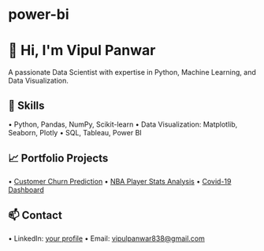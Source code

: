 # power-bi
# 👋 Hi, I'm Vipul Panwar
A passionate Data Scientist with expertise in Python, Machine Learning, and Data Visualization.

## 🔧 Skills
•⁠  ⁠Python, Pandas, NumPy, Scikit-learn
•⁠  ⁠Data Visualization: Matplotlib, Seaborn, Plotly
•⁠  ⁠SQL, Tableau, Power BI

## 📈 Portfolio Projects
•⁠  ⁠[Customer Churn Prediction](https://github.com/yourname/churn-prediction)
•⁠  ⁠[NBA Player Stats Analysis](https://github.com/yourname/nba-data-analysis)
•⁠  ⁠[Covid-19 Dashboard](https://github.com/yourname/covid-dashboard)

## 📫 Contact
•⁠  ⁠LinkedIn: [your profile](https://linkedin.com/in/yourprofile)
•⁠  ⁠Email: vipulpanwar838@gmail.com
